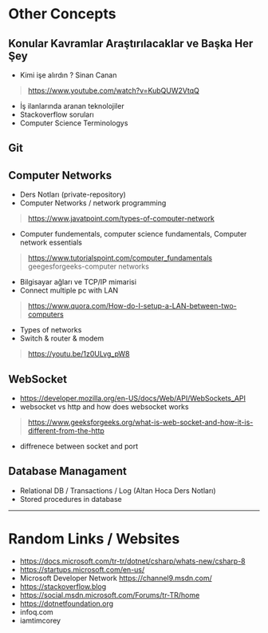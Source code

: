 
# Other Concepts

## Konular Kavramlar Araştırılacaklar ve Başka Her Şey
* Kimi işe alırdın ? Sinan Canan
> https://www.youtube.com/watch?v=KubQUW2VtqQ
* İş ilanlarında aranan teknolojiler
* Stackoverflow soruları
* Computer Science Terminologys

## Git

## Computer Networks
* Ders Notları (private-repository)
* Computer Networks / network programming
> https://www.javatpoint.com/types-of-computer-network
* Computer fundementals, computer science fundamentals, Computer network essentials
> https://www.tutorialspoint.com/computer_fundamentals <br/>
> geegesforgeeks-computer networks 
* Bilgisayar ağları ve TCP/IP mimarisi
* Connect multiple pc with LAN
> https://www.quora.com/How-do-I-setup-a-LAN-between-two-computers
* Types of networks
* Switch & router & modem 
> https://youtu.be/1z0ULvg_pW8

## WebSocket
* https://developer.mozilla.org/en-US/docs/Web/API/WebSockets_API
* websocket vs http and how does websocket works
> https://www.geeksforgeeks.org/what-is-web-socket-and-how-it-is-different-from-the-http
* diffrenece between socket and port

## Database Managament
* Relational DB / Transactions / Log (Altan Hoca Ders Notları)
* Stored procedures in database

---

# Random Links / Websites
* https://docs.microsoft.com/tr-tr/dotnet/csharp/whats-new/csharp-8
* https://startups.microsoft.com/en-us/
* Microsoft Developer Network https://channel9.msdn.com/ 
* https://stackoverflow.blog
* https://social.msdn.microsoft.com/Forums/tr-TR/home
* https://dotnetfoundation.org
* infoq.com 
* iamtimcorey

